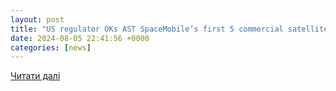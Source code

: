```yaml
---
layout: post
title: "US regulator OKs AST SpaceMobile’s first 5 commercial satellites, but not yet for satellite-to-cell service"
date: 2024-08-05 22:41:56 +0000
categories: [news]
---
```


[Читати далі](https://www.spaceintelreport.com/us-regulator-oks-ast-spacemobiles-first-5-commercial-satellites-but-not-yet-for-satellite-to-cell-service/)
